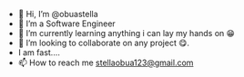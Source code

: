 - 👋 Hi, I’m @obuastella
- 👀 I’m a Software Engineer
- 🌱 I’m currently learning anything i can lay my hands on 😁
- 💞️ I’m looking to collaborate on any project 😋.
- I am fast....
- 📫 How to reach me stellaobua123@gmail.com

<!---
obuastella/obuastella is a ✨ special ✨ repository because its `README.md` (this file) appears on your GitHub profile.
You can click the Preview link to take a look at your changes.
--->
